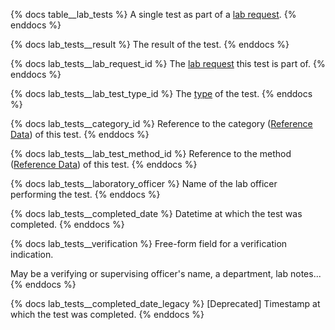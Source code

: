 {% docs table__lab_tests %}
A single test as part of a [lab request](#!/source/source.tamanu.tamanu.lab_requests).
{% enddocs %}

{% docs lab_tests__result %}
The result of the test.
{% enddocs %}

{% docs lab_tests__lab_request_id %}
The [lab request](#!/source/source.tamanu.tamanu.lab_requests) this test is part of.
{% enddocs %}

{% docs lab_tests__lab_test_type_id %}
The [type](#!/source/source.tamanu.tamanu.lab_test_types) of the test.
{% enddocs %}

{% docs lab_tests__category_id %}
Reference to the category ([Reference Data](#!/source/source.tamanu.tamanu.reference_data)) of this test.
{% enddocs %}

{% docs lab_tests__lab_test_method_id %}
Reference to the method ([Reference Data](#!/source/source.tamanu.tamanu.reference_data)) of this test.
{% enddocs %}

{% docs lab_tests__laboratory_officer %}
Name of the lab officer performing the test.
{% enddocs %}

{% docs lab_tests__completed_date %}
Datetime at which the test was completed.
{% enddocs %}

{% docs lab_tests__verification %}
Free-form field for a verification indication.

May be a verifying or supervising officer's name, a department, lab notes...
{% enddocs %}

{% docs lab_tests__completed_date_legacy %}
[Deprecated] Timestamp at which the test was completed.
{% enddocs %}
